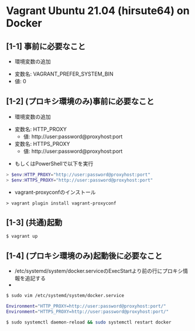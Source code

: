 # Vagrant Ubuntu 21.04 (hirsute64) on Docker

## [1-1] 事前に必要なこと

* 環境変数の追加

- 変数名: VAGRANT_PREFER_SYSTEM_BIN
- 値: 0

## [1-2] (プロキシ環境のみ)事前に必要なこと

* 環境変数の追加

- 変数名: HTTP_PROXY
  - 値: http://user:password@proxyhost:port
- 変数名: HTTPS_PROXY
  - 値: http://user:password@proxyhost:port


* もしくはPowerShellで以下を実行
   
```powershell
> $env:HTTP_PROXY="http://user:password@proxyhost:port"
> $env:HTTPS_PROXY="http://user:password@proxyhost:port"
```

* vagrant-proxyconfのインストール

```shell
> vagrant plugin install vagrant-proxyconf
```

## [1-3] (共通)起動

```shell
$ vagrant up
```

## [1-4] (プロキシ環境のみ)起動後に必要なこと

* /etc/systemd/system/docker.serviceのExecStartより前の行にプロキシ情報を追記する
* 
```sh
$ sudo vim /etc/systemd/system/docker.service

Environment="HTTP_PROXY=http://user:password@proxyhost:port/"
Environment="HTTPS_PROXY=http://user:password@proxyhost:port/"

```

```sh
$ sudo systemctl daemon-reload && sudo systemctl restart docker
```

